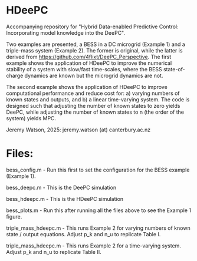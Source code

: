 # HDeePC
Accompanying repository for "Hybrid Data-enabled Predictive Control: Incorporating model knowledge into the DeePC".

Two examples are presented, a BESS in a DC microgrid (Example 1) and a triple-mass system (Example 2).
The former is original, while the latter is derived from https://github.com/4flixt/DeePC_Perspective. 
The first example shows the application of HDeePC to improve the numerical stability of a system with slow/fast time-scales,
where the BESS state-of-charge dynamics are known but the microgrid dynamics are not. 

The second example shows the application of HDeePC to improve computational performance and reduce cost for: 
a) varying numbers of known states and outputs, and b) a linear time-varying system. 
The code is designed such that adjusting the number of known states to zero yields DeePC, while adjusting the number of known states to n (the order of the system) yields MPC.

Jeremy Watson, 2025: jeremy.watson (at) canterbury.ac.nz

# Files:
bess_config.m -  Run this first to set the configuration for the BESS example (Example 1).

bess_deepc.m  -  This is the DeePC simulation

bess_hdeepc.m -  This is the HDeePC simulation

bess_plots.m  -  Run this after running all the files above to see the Example 1 figure. 

triple_mass_hdeepc.m - This runs Example 2 for varying numbers of known state / output equations. Adjust p_k and n_u to replicate Table I. 

triple_mass_hdeepc.m - This runs Example 2 for a time-varying system. Adjust p_k and n_u to replicate Table II. 
